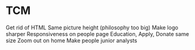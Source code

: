 # TCM

Get rid of HTML
Same picture height (philosophy too big)
Make logo sharper
Responsiveness on people page
Education, Apply, Donate same size
Zoom out on home
Make people junior analysts